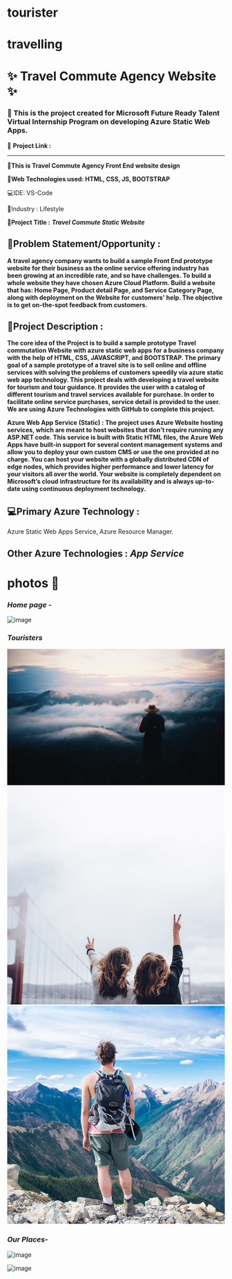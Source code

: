 # tourister
# travelling
# ✨ Travel Commute Agency Website ✨ #

### :pushpin: This is the project created for Microsoft Future Ready Talent Virtual Internship Program on developing Azure Static Web Apps. ###

**:dart:** **Project Link :**
*** ***

:triangular_flag_on_post:**This is Travel Commute Agency Front End website design**

**:satellite:Web Technologies used: HTML, CSS, JS, BOOTSTRAP**

:computer:IDE: VS-Code

:briefcase:Industry :
Lifestyle

:triangular_flag_on_post:**Project Title :**
***Travel Commute Static Website***

## :orange_book:Problem Statement/Opportunity : ##

**A travel agency company wants to build a sample Front End prototype website for their business as the online service offering industry has been growing at an incredible rate, and so have challenges. To build a whole website they have chosen Azure Cloud Platform. Build a website that has: Home Page, Product detail Page, and Service Category Page, along with deployment on the Website for customers' help. The objective is to get on-the-spot feedback from customers.**

## :pencil:Project Description : ##

**The core idea of the Project is to build a sample prototype Travel commutation Website with azure static web apps for a business company with the help of HTML, CSS, JAVASCRIPT, and BOOTSTRAP. The primary goal of a sample prototype of a travel site is to sell online and offline services with solving the problems of customers speedily via azure static web app technology. This project deals with developing a travel website for tourism and tour guidance. It provides the user with a catalog of different tourism and travel services available for purchase. In order to facilitate online service purchases, service detail is provided to the user. We are using Azure Technologies with GitHub to complete this project.**

**Azure Web App Service (Static) : The project uses Azure Website hosting services, which are meant to host websites that don't require running any ASP.NET code. This service is built with Static HTML files, the Azure Web Apps have built-in support for several content management systems and allow you to deploy your own custom CMS or use the one provided at no charge. You can host your website with a globally distributed CDN of edge nodes, which provides higher performance and lower latency for your visitors all over the world. Your website is completely dependent on Microsoft’s cloud infrastructure for its availability and is always up-to-date using continuous deployment technology.**

## :computer:Primary Azure Technology : ##
Azure Static Web Apps Service, Azure Resource Manager.

## Other Azure Technologies : ***App Service*** ##

# photos  📸 #
### ***Home page -*** ###

![image](https://raw.githubusercontent.com/Premsagar6/travelling/main/images/images/banner5.jpg)

### ***Touristers*** ###

![image](https://raw.githubusercontent.com/Premsagar6/tourister/84a327178858b6fdfee5336dbd69abbc0cbee0d6/images/images/ab1.jpg)
![image](https://raw.githubusercontent.com/Premsagar6/tourister/84a327178858b6fdfee5336dbd69abbc0cbee0d6/images/images/g2.jpg)
![image](https://raw.githubusercontent.com/Premsagar6/tourister/84a327178858b6fdfee5336dbd69abbc0cbee0d6/images/images/s1.jpg)



### ***Our Places-*** ###

![image](https://user-images.githubusercontent.com/86942586/179418597-9f8dc0f3-6389-405b-9780-81bd9674cb22.png)

![image](https://user-images.githubusercontent.com/86942586/179370346-00c1ed2d-792b-4a59-af85-c26eb607aac2.png)
